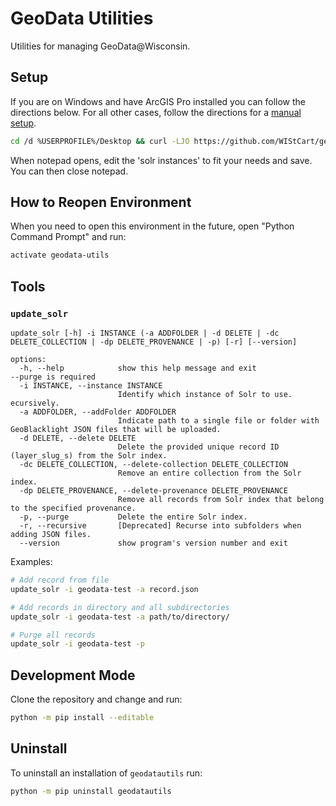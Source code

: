 # GeoData Utilities

Utilities for managing GeoData@Wisconsin.



## Setup

If you are on Windows and have ArcGIS Pro installed you can follow the directions below. For all other cases, follow the directions for a [manual setup](docs/manual-setup.md).

```bash
cd /d %USERPROFILE%/Desktop && curl -LJO https://github.com/WIStCart/geodata-utils/archive/main.tar.gz && tar -xf geodata-utils-main.tar.gz --strip=1 "geodata-utils-main/install scripts" && cd "install scripts" && install.bat
```

When notepad opens, edit the 'solr instances' to fit your needs and save. You can then close notepad.


## How to Reopen Environment

When you need to open this environment in the future, open "Python Command Prompt" and run:

```bash
activate geodata-utils
```



## Tools

### `update_solr`

```text
update_solr [-h] -i INSTANCE (-a ADDFOLDER | -d DELETE | -dc DELETE_COLLECTION | -dp DELETE_PROVENANCE | -p) [-r] [--version]   

options:
  -h, --help            show this help message and exit                                                                --purge is required
  -i INSTANCE, --instance INSTANCE
                        Identify which instance of Solr to use.                                                        ecursively.
  -a ADDFOLDER, --addFolder ADDFOLDER
                        Indicate path to a single file or folder with GeoBlacklight JSON files that will be uploaded. 
  -d DELETE, --delete DELETE
                        Delete the provided unique record ID (layer_slug_s) from the Solr index.
  -dc DELETE_COLLECTION, --delete-collection DELETE_COLLECTION
                        Remove an entire collection from the Solr index.
  -dp DELETE_PROVENANCE, --delete-provenance DELETE_PROVENANCE
                        Remove all records from Solr index that belong to the specified provenance.
  -p, --purge           Delete the entire Solr index.
  -r, --recursive       [Deprecated] Recurse into subfolders when adding JSON files.
  --version             show program's version number and exit
```

Examples:
```bash
# Add record from file
update_solr -i geodata-test -a record.json

# Add records in directory and all subdirectories
update_solr -i geodata-test -a path/to/directory/

# Purge all records
update_solr -i geodata-test -p
```



## Development Mode

Clone the repository and change and run:

```bash
python -m pip install --editable
```



## Uninstall

To uninstall an installation of `geodatautils` run:

```bash
python -m pip uninstall geodatautils
```
